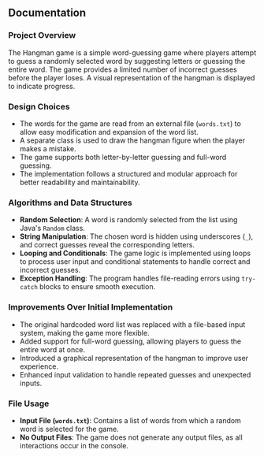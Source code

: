 ## Documentation

### Project Overview
The Hangman game is a simple word-guessing game where players attempt to guess a randomly selected word by suggesting letters or guessing the entire word. The game provides a limited number of incorrect guesses before the player loses. A visual representation of the hangman is displayed to indicate progress.

### Design Choices
- The words for the game are read from an external file (`words.txt`) to allow easy modification and expansion of the word list.
- A separate class is used to draw the hangman figure when the player makes a mistake.
- The game supports both letter-by-letter guessing and full-word guessing.
- The implementation follows a structured and modular approach for better readability and maintainability.

### Algorithms and Data Structures
- **Random Selection**: A word is randomly selected from the list using Java's `Random` class.
- **String Manipulation**: The chosen word is hidden using underscores (`_`), and correct guesses reveal the corresponding letters.
- **Looping and Conditionals**: The game logic is implemented using loops to process user input and conditional statements to handle correct and incorrect guesses.
- **Exception Handling**: The program handles file-reading errors using `try-catch` blocks to ensure smooth execution.

### Improvements Over Initial Implementation
- The original hardcoded word list was replaced with a file-based input system, making the game more flexible.
- Added support for full-word guessing, allowing players to guess the entire word at once.
- Introduced a graphical representation of the hangman to improve user experience.
- Enhanced input validation to handle repeated guesses and unexpected inputs.

### File Usage
- **Input File (`words.txt`)**: Contains a list of words from which a random word is selected for the game.
- **No Output Files**: The game does not generate any output files, as all interactions occur in the console.
